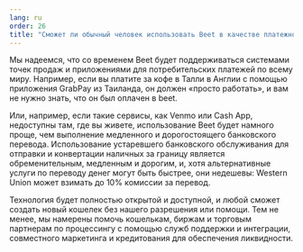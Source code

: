 ```yaml
---
lang: ru
order: 26
title: "Сможет ли обычный человек использовать Beet в качестве платежного инструмента?"
---
```


Мы надеемся, что со временем Beet будет поддерживаться системами точек продаж и приложениями для потребительских платежей по всему миру. Например, если вы платите за кофе в Талли в Англии с помощью приложения GrabPay из Таиланда, он должен «просто работать», и вам не нужно знать, что он был оплачен в beet.

Или, например, если такие сервисы, как Venmo или Cash App, недоступны там, где вы живете, использование Beet будет намного проще, чем выполнение медленного и дорогостоящего банковского перевода. Использование устаревшего банковского обслуживания для отправки и конвертации наличных за границу является обременительным, медленным и дорогим, и, хотя альтернативные услуги по переводу денег могут быть быстрее, они недешевы: Western Union может взимать до 10% комиссии за перевод.

Технология будет полностью открытой и доступной, и любой сможет создать новый кошелек без нашего разрешения или помощи. Тем не менее, мы намерены помочь кошелькам, биржам и торговым партнерам по процессингу с помощью служб поддержки и интеграции, совместного маркетинга и кредитования для обеспечения ликвидности.
